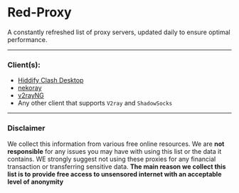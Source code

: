 # Red-Proxy
A constantly refreshed list of proxy servers, updated daily to ensure optimal performance.

---

### Client(s):
- [Hiddify Clash Desktop](https://github.com/hiddify/HiddifyClashDesktop/releases)
- [nekoray](https://github.com/MatsuriDayo/nekoray/releases/)
- [v2rayNG](https://github.com/2dust/v2rayNG/releases)
- Any other client that supports `V2ray` and `ShadowSocks`

---

### Disclaimer 

We collect this information from various free online resources. We are **not responsible** for any issues you may have with using this list or the data it contains. WE strongly suggest not using these proxies for any financial transaction or transferring sensitive data. **The main reason we collect this list is to provide free access to unsensored internet with an acceptable level of anonymity**
